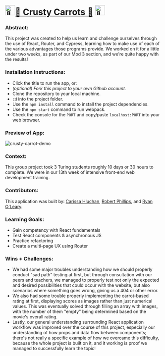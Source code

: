 # <picture><source srcset="https://fonts.gstatic.com/s/e/notoemoji/latest/1f37f/512.webp" type="image/webp"><img src="https://fonts.gstatic.com/s/e/notoemoji/latest/1f37f/512.gif" alt="🍿" width="32" height="32"></picture>[🥕 Crusty Carrots 🥕](https://carissahluchan.github.io/crusty-carrots/) <picture><source srcset="https://fonts.gstatic.com/s/e/notoemoji/latest/1f37f/512.webp" type="image/webp"><img src="https://fonts.gstatic.com/s/e/notoemoji/latest/1f37f/512.gif" alt="🍿" width="32" height="32"></picture>
### Abstract:
[//]: <> (Briefly describe what you built and its features. What problem is the app solving? How does this application solve that problem?)
This project was created to help us learn and challenge ourselves through the use of React, Router, and Cypress, learning how to make use of each of the various advantages those programs provide. We worked on it for a little under two weeks, as part of our Mod 3 section, and we're quite happy with the results!

### Installation Instructions:
[//]: <> (What steps does a person have to take to get your app cloned down and running?)
- Click the title to run the app, or:
- _(optional) Fork this project to your own Github account._
- Clone the repository to your local machine.
- `cd` into the project folder.
- Use the `npm install` command to install the project dependencies.
- Use the `npm start` command to run webpack.
- Check the console for the `PORT` and copy/paste `localhost:PORT` into your web browser.

### Preview of App:
[//]: <> (Provide ONE gif or screenshot of your application - choose the "coolest" piece of functionality to show off.)
![crusty-carrot-demo](https://github.com/user-attachments/assets/7738e5ef-da20-44ca-a04c-de4e8fd2a150)

### Context:
[//]: <> (Give some context for the project here. How long did you have to work on it? How far into the Turing program are you?)
This group project took 3 Turing students roughly 10 days or 30 hours to complete. We were in our 13th week of intensive front-end web development training.

### Contributors:
[//]: <> (Who worked on this application? Link to their GitHubs.)
This application was built by:
[Carissa Hluchan](https://github.com/CarissaHluchan),
[Robert Phillips](https://github.com/robert-phillips33), and
[Ryan O'Leary](https://github.com/ROlearyPro).

### Learning Goals:
[//]: <> (What were the learning goals of this project? What tech did you work with?)
- Gain competency with React fundamentals
- Test React components & asynchronous JS
- Practice refactoring
- Create a multi-page UX using Router

### Wins + Challenges:
[//]: <> (What are 2-3 wins you have from this project? What were some challenges you faced - and how did you get over them?)
- We had some major troubles understanding how we should properly conduct "sad path" testing at first, but through consultation with our peers and teachers, we managed to properly test not only the expected and desired possibilities that could occur with the website, but also scenarios where something goes wrong, giving us a 404 or other error. 
- We also had some trouble properly implementing the carrot-based rating at first, displaying scores as images rather than just numerical values. This was eventually solved through filling an array with images, with the number of them "empty" being determined based on the movie's overall rating. 
- Lastly, our general understanding surrounding React application workflow was improved over the course of this project, especially our understanding of how props and data flow between components; there's not really a specific example of how we overcame this difficulty, because the whole project is built on it, and it working is proof we managed to successfully learn the topic!  
